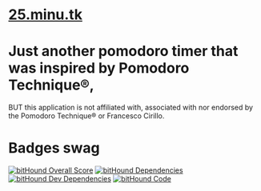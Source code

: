 # [25.minu.tk](http://25.minu.tk)

# Just another pomodoro timer that was inspired by Pomodoro Technique®,
BUT this application is not affiliated with, associated with nor endorsed by the Pomodoro Technique® or Francesco Cirillo.

# Badges swag
[![bitHound Overall Score](https://www.bithound.io/github/my8bit/25.minu.tk/badges/score.svg)](https://www.bithound.io/github/my8bit/25.minu.tk)
[![bitHound Dependencies](https://www.bithound.io/github/my8bit/25.minu.tk/badges/dependencies.svg)](https://www.bithound.io/github/my8bit/25.minu.tk/master/dependencies/npm)
[![bitHound Dev Dependencies](https://www.bithound.io/github/my8bit/25.minu.tk/badges/devDependencies.svg)](https://www.bithound.io/github/my8bit/25.minu.tk/master/dependencies/npm)
[![bitHound Code](https://www.bithound.io/github/my8bit/25.minu.tk/badges/code.svg)](https://www.bithound.io/github/my8bit/25.minu.tk)
